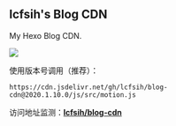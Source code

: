 ## lcfsih's Blog CDN

My Hexo Blog CDN.

[![](https://data.jsdelivr.com/v1/package/gh/lcfsih/blog-cdn/badge)](https://www.jsdelivr.com/package/gh/lcfsih/blog-cdn)

使用版本号调用（推荐）：

`https://cdn.jsdelivr.net/gh/lcfsih/blog-cdn@2020.1.10.0/js/src/motion.js`

访问地址监测：**[lcfsih/blog-cdn](https://www.jsdelivr.com/package/gh/lcfsih/blog-cdn)**